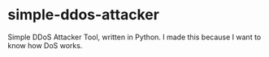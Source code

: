 # simple-ddos-attacker
 Simple DDoS Attacker Tool, written in Python. I made this because I want to know how DoS works.

